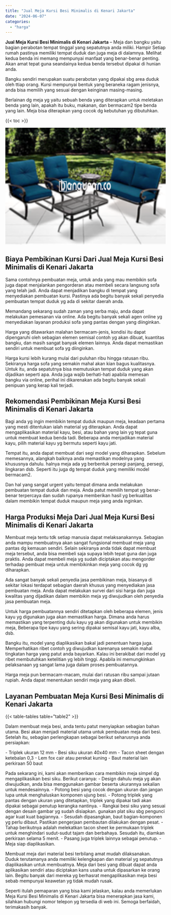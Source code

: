 ```yaml
---
title: "Jual Meja Kursi Besi Minimalis di Kenari Jakarta"
date: "2024-06-07"
categories: 
  - "harga"
---
```


**Jual Meja Kursi Besi Minimalis di Kenari Jakarta** – Meja dan bangku yaitu bagian perabotan tempat tinggal yang sepatutnya anda miliki. Hampir Setiap rumah pastinya memiliki tempat duduk dan juga meja di dalamnya. Melihat kedua benda ini memang mempunyai manfaat yang benar-benar penting. Akan amat tepat guna seandainya kedua benda tersebut dipakai di hunian anda.

Bangku sendiri merupakan suatu perabotan yang dipakai sbg area duduk oleh ttiap orang. Kursi mempunyai bentuk yang beraneka ragam jenisnya, anda bisa memilih yang sesuai dengan keinginan masing-masing.

Berlainan dg meja yg yaitu sebuah benda yang diterapkan untuk meletakan benda yang lain, apakah itu buku, makanan, dan bermacam2 tipe benda yang lain. Meja bisa diterapkan yang cocok dg kebutuhan yg dibutuhkan.

{{< toc >}}

![Jual Meja Kursi Besi Minimalis di Kenari Jakarta](/images/jual-meja-besi-murah04.png)

## Biaya Pembikinan Kursi Dari Jual Meja Kursi Besi Minimalis di Kenari Jakarta

Sama contohnya pembuatan meja, untuk anda yang mau membikin sofa juga dapat menjalankan pengorderan atau membeli secara langsung sofa yang telah jadi. Anda dapat menjadikan bangku di tempat yang menyediakan pembuatan kursi. Pastinya ada begitu banyak sekali penyedia pembuatan tempat duduk yg ada di sekitar daerah anda.

Memandang sekarang sudah zaman yang serba maju, anda dapat melakukan pemesanan via online. Ada begitu banyak sekali agen online yg menyediakan layanan produksi sofa yang pantas dengan yang diinginkan.

Harga yang ditawarkan malahan bermacam-jenis, kondisi itu dapat dipengaruhi oleh sebagian elemen semisal contoh yg akan dibuat, kuantitas bangku, dan masih sangat banyak elemen lainnya. Anda dapat memastikan sendiri untuk membuat sofa yg diinginkan.

Harga kursi lebih kurang mulai dari puluhan ribu hingga ratusan ribu. Sekiranya harga sofa yang semakin mahal akan kian bagus kualitasnya. Untuk itu, anda sepatutnya bisa memutuskan tempat duduk yang akan dijadikan seperti apa. Anda juga wajib berhati-hati apabila memesan bangku via online, perihal ini dikarenakan ada begitu banyak sekali penipuan yang kerap kali terjadi.

## Rekomendasi Pembikinan Meja Kursi Besi Minimalis di Kenari Jakarta

Bagi anda yg ingin membikin tempat duduk maupun meja, keadaan pertama yang mesti ditentukan ialah material yg diterapkan. Anda dapat mengaplikasikan material kayu, besi, atau bahan yang lain yg tepat guna untuk membuat kedua benda tadi. Beberapa anda menjadikan material kayu, pilih material kayu yg bermutu seperti kayu jati.

Tempat itu, anda dapat membuat dari segi model yang diharapkan. Sebelum memesannya, alangkah baiknya anda memastikan modelnya yang khususnya dahulu. halnya meja ada yg berbentuk persegi panjang, persegi, lingkaran dsb. Seperti itu juga dg tempat duduk yang memiliki model bermacam2.

Dan hal yang sangat urgent yaitu tempat dimana anda melakukan pembuatan tempat duduk dan meja. Anda patut memilih tempat yg benar-benar terpercaya dan sudah rupanya memberikan hasil yg berkualitas dalam membikin tempat duduk maupun meja yang anda inginkan.

## Harga Produksi Meja Dari Jual Meja Kursi Besi Minimalis di Kenari Jakarta

Membuat meja tentu tdk setiap manusia dapat melaksanakannya. Sebagian anda mampu membuatnya akan sangat fungsional membuat meja yang pantas dg kemauan sendiri. Selain sekiranya anda tidak dapat membuat meja tersebut, anda bisa membeli saja supaya lebih tepat guna dan juga praktis. Anda dapat membeli meja yg sudah diciptakan atau mengorder terhadap pembuat meja untuk membikinkan meja yang cocok dg yg diharapkan.

Ada sangat banyak sekali penyedia jasa pembikinan meja, biasanya di sekitar lokasi terdapat sebagian daerah khusus yang menyediakan jasa pembuatan meja. Anda dapat melakukan survei dari sisi harga dan juga kwalitas yang dijadikan dalam membikin meja yg diwujudkan oleh penyedia jasa pembuatan meja.

Untuk harga pembuatannya sendiri ditetapkan oleh beberapa elemen, jenis kayu yg digunakan juga akan memastikan harga. Dimana anda harus memastikan yang terpenting dulu kayu yg akan digunakan untuk membikin meja, Beberapa tipe kayu yang sering dipakai semisal kayu jati, kayu alba, dsb.

Bangku itu, model yang diaplikasikan bakal jadi penentuan harga juga. Memperhatikan ribet contoh yg diwujudkan karenanya semakin mahal tingkatan harga yang patut anda bayarkan. Kalau ini berakibat dari model yg ribet membutuhkan ketelitian yg lebih tinggi. Apabila ini memungkinkan pelaksanaan yg sangat lama juga dalam proses pembuatannya.

Harga meja pun bermacam-macam, mulai dari ratusan ribu sampai jutaan rupiah. Anda dapat menentukan sendiri meja yang akan dibeli.

## Layanan Pembuatan Meja Kursi Besi Minimalis di Kenari Jakarta

{{< table-tables table="table2" >}}

Dalam membuat meja besi, anda tentu patut menyiapkan sebagian bahan utama. Besi akan menjadi material utama untuk pembuatan meja dari besi. Setelah itu, sebagian perlengkapan sebagai berikut seharusnya anda persiapkan:

\- Triplek ukuran 12 mm - Besi siku ukuran 40x40 mm - Tacon sheet dengan ketebalan 0,3 - Lem fox cair atau perekat kuning - Baut material lain perkiraan 50 baut

Pada sekarang ini, kami akan memberikan cara membikin meja simpel dg mengaplikasikan besi siku. Berikut caranya: - Design dahulu meja yg akan diwujudkan, anda bisa menggunakan gambar beserta ukurannya sekalian untuk mendesainnya. - Potong besi yang cocok dengan ukuran dan jangan lupa untuk menghaluskan komponen ujung besi. - Potong triplek yang pantas dengan ukuran yang ditetapkan, triplek yang dipakai tadi akan dipakai sebagai penutup kerangka nantinya. - Rangkai besi siku yang sesuai dengan desain gambar yg sudah disiapkan. gunakan plat siku sbg pengunci agar kuat kuat bagiannya. - Sesudah dipasangkan, baut bagian-komponen yg perlu dibaut. Pastikan pengerjaan pembautan dilakukan dengan pesat. - Tahap berikutnya adalah melekatkan tacon sheet ke permukaan triplek untuk menghindari sudut-sudut tajam dan berbahaya. Sesudah itu, diamkan perkiraan selama 5 menit. - Pasang juga triplek lainnya sebagai penutup. - Meja siap diaplikasikan.

Membuat meja dari material besi terbilang amat mudah dilaksanakan. Duduk terutamanya anda memiliki kelengkapan dan material yg sepatutnya diaplikasikan untuk membuatnya. Meja dari besi yang dibuat dapat anda aplikasikan sendiri atau diciptakan kans usaha untuk dipasarkan ke orang lain. Begitu banyak dari mereka yg berhasrat mengaplikasikan meja besi sebab mempunyai keawetan yg tidak mudah rusak.

Seperti itulah pemaparan yang bisa kami jelaskan, kalau anda memerlukan Meja Kursi Besi Minimalis di Kenari Jakarta bisa menerapkan jasa kami, silahkan hubungi nomor telepon yg tersedia di web ini. Semoga berfaidah, terimakasih banyak.
